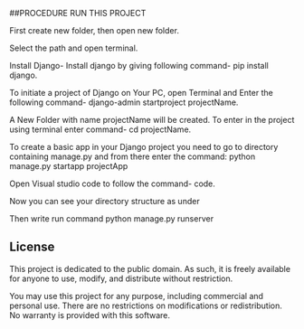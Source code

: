 ##PROCEDURE RUN THIS PROJECT

First create new folder, then open new folder.

Select the path and open terminal.

Install Django- Install django by giving following command- pip install django.

To initiate a project of Django on Your PC, open Terminal and Enter the following command- django-admin startproject projectName.

A New Folder with name projectName will be created. To enter in the project using terminal enter command- cd projectName.

To create a basic app in your Django project you need to go to directory containing manage.py and from there enter the command: python manage.py startapp projectApp

Open Visual studio code to follow the command- code.

Now you can see your directory structure as under

Then write run command python manage.py runserver


## License

This project is dedicated to the public domain. As such, it is freely available for anyone to use, modify, and distribute without restriction.

You may use this project for any purpose, including commercial and personal use. There are no restrictions on modifications or redistribution. No warranty is provided with this software.

